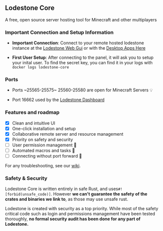 ## Lodestone Core

A free, open source server hosting tool for Minecraft and other multiplayers

### Important Connection and Setup Information

- **Important Connection**: Connect to your remote hosted lodestone instance at the [Lodestone Web Gui](https://www.lodestone.cc) or with the [Desktop Apps Here](https://github.com/Lodestone-Team/dashboard/releases/latest)

- **First User Setup**: After connecting to the panel, it will ask you to setup your inital user. To find the secret key, you can find it in your logs with `docker logs lodestone-core`

### Ports

- Ports ~25565-25575~ 25560-25580 are open for Minecraft Servers 💡

- Port 16662 used by the [Lodestone Dashboard](https://lodestone.cc)

### Features and roadmap

- [x] Clean and intuitive UI
- [x] One-click installation and setup
- [x] Collaborative remote server and resource management
- [x] Priority on safety and security
- [ ] User permission management 🚧
- [ ] Automated macros and tasks 🚧
- [ ] Connecting without port forward 🚧

For any troubleshooting, see our [wiki](https://github.com/Lodestone-Team/lodestone/wiki/Known-Issues).

### Safety & Security

Lodestone Core is written entirely in safe Rust, and uses`#![forbid(unsafe_code)]`. However **we can't guarantee the safety of the crates and binaries we link to**, as those may use unsafe rust.

Lodestone is created with security as a top priority. While most of the safety critical code such as login and permissions management have been tested thoroughly, **no formal security audit has been done for any part of Lodestone.**
